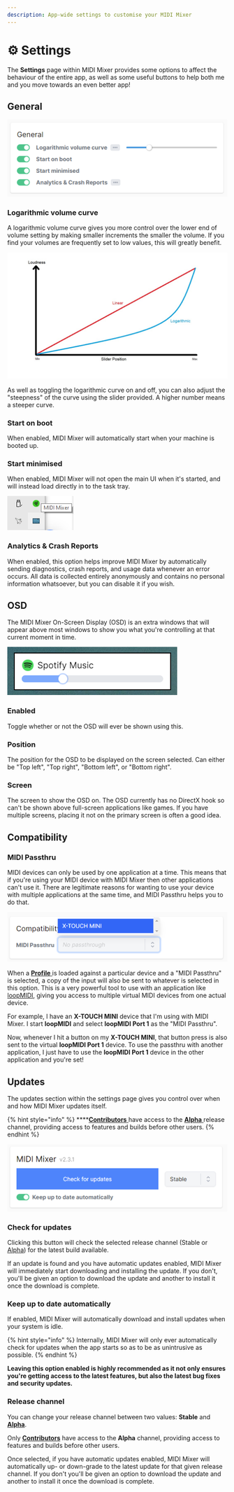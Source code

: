 ```yaml
---
description: App-wide settings to customise your MIDI Mixer
---
```


# ⚙ Settings

The **Settings** page within MIDI Mixer provides some options to affect the behaviour of the entire app, as well as some useful buttons to help both me and you move towards an even better app!

## General

![The &quot;General&quot; settings on the Settings page](.gitbook/assets/image%20%2820%29.png)

### Logarithmic volume curve

A logarithmic volume curve gives you more control over the lower end of volume setting by making smaller increments the smaller the volume. If you find your volumes are frequently set to low values, this will greatly benefit.

![A logarithmic volume curve compared to a non-logarithmic \(linear\) volume curve](.gitbook/assets/image%20%2827%29.png)

As well as toggling the logarithmic curve on and off, you can also adjust the "steepness" of the curve using the slider provided. A higher number means a steeper curve.

### Start on boot

When enabled, MIDI Mixer will automatically start when your machine is booted up.

### Start minimised

When enabled, MIDI Mixer will not open the main UI when it's started, and will instead load directly in to the task tray.

![MIDI Mixer in the task tray](.gitbook/assets/image%20%2819%29.png)

### Analytics & Crash Reports

When enabled, this option helps improve MIDI Mixer by automatically sending diagnostics, crash reports, and usage data whenever an error occurs. All data is collected entirely anonymously and contains no personal information whatsoever, but you can disable it if you wish.

## OSD

The MIDI Mixer On-Screen Display \(OSD\) is an extra windows that will appear above most windows to show you what you're controlling at that current moment in time.

![An example OSD showing the current volume of the Spotify application](.gitbook/assets/image%20%2828%29.png)

### Enabled

Toggle whether or not the OSD will ever be shown using this.

### Position

The position for the OSD to be displayed on the screen selected. Can either be "Top left", "Top right", "Bottom left", or "Bottom right".

### Screen

The screen to show the OSD on. The OSD currently has no DirectX hook so can't be shown above full-screen applications like games. If you have multiple screens, placing it not on the primary screen is often a good idea.

## Compatibility

### MIDI Passthru

MIDI devices can only be used by one application at a time. This means that if you're using your MIDI device with MIDI Mixer then other applications can't use it. There are legitimate reasons for wanting to use your device with multiple applications at the same time, and MIDI Passthru helps you to do that.

![Selecting the &quot;X-TOUCH MINI&quot; device](.gitbook/assets/image%20%2821%29.png)

When a [**Profile** ](terminology.md#profiles)is loaded against a particular device and a "MIDI Passthru" is selected, a copy of the input will also be sent to whatever is selected in this option. This is a very powerful tool to use with an application like [loopMIDI](https://www.tobias-erichsen.de/software/loopmidi.html), giving you access to multiple virtual MIDI devices from one actual device.

For example, I have an **X-TOUCH MINI** device that I'm using with MIDI Mixer. I start **loopMIDI** and select **loopMIDI Port 1** as the "MIDI Passthru".

Now, whenever I hit a button on my **X-TOUCH MINI**, that button press is also sent to the virtual **loopMIDI Port 1** device. To use the passthru with another application, I just have to use the **loopMIDI Port 1** device in the other application and you're set!

## Updates

The updates section within the settings page gives you control over when and how MIDI Mixer updates itself.

{% hint style="info" %}
\*\*\*\*[**Contributors** ](accounts/contribution.md)have access to the [**Alpha** ](accounts/contribution.md#what-do-i-get)release channel, providing access to features and builds before other users.
{% endhint %}

![The MIDI Mixer updates section of the Settings page](.gitbook/assets/image%20%2824%29.png)

### Check for updates

Clicking this button will check the selected release channel \(Stable or [Alpha](accounts/contribution.md)\) for the latest build available.

If an update is found and you have automatic updates enabled, MIDI Mixer will immediately start downloading and installing the update. If you don't, you'll be given an option to download the update and another to install it once the download is complete.

### Keep up to date automatically

If enabled, MIDI Mixer will automatically download and install updates when your system is idle.

{% hint style="info" %}
Internally, MIDI Mixer will only ever automatically check for updates when the app starts so as to be as unintrusive as possible.
{% endhint %}

**Leaving this option enabled is highly recommended as it not only ensures you're getting access to the latest features, but also the latest bug fixes and security updates.**

### **Release channel**

You can change your release channel between two values: **Stable** and [**Alpha**](accounts/contribution.md).

Only [**Contributors**](accounts/contribution.md) have access to the **Alpha** channel, providing access to features and builds before other users.

Once selected, if you have automatic updates enabled, MIDI Mixer will automatically up- or down-grade to the latest update for that given release channel. If you don't you'll be given an option to download the update and another to install it once the download is complete.

